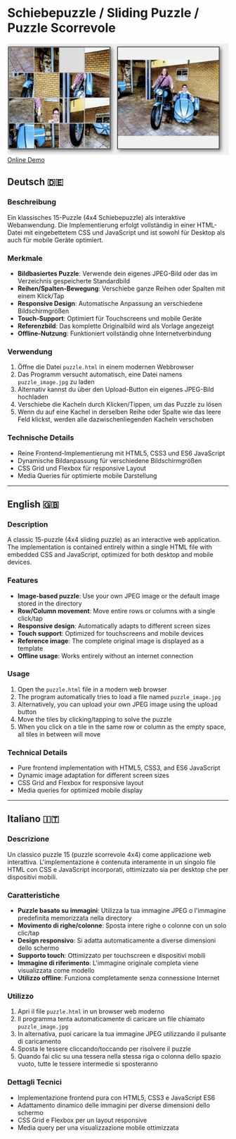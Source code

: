 # Schiebepuzzle / Sliding Puzzle / Puzzle Scorrevole

![Puzzle Screenshot](SlidingPuzzle.jpg)
[Online Demo](https://qualcuno.info/Puzzle/puzzle.htm)

## Deutsch 🇩🇪

### Beschreibung

Ein klassisches 15-Puzzle (4x4 Schiebepuzzle) als interaktive Webanwendung. Die Implementierung erfolgt vollständig in einer HTML-Datei mit eingebettetem CSS und JavaScript und ist sowohl für Desktop als auch für mobile Geräte optimiert.

### Merkmale

- **Bildbasiertes Puzzle**: Verwende dein eigenes JPEG-Bild oder das im Verzeichnis gespeicherte Standardbild
- **Reihen/Spalten-Bewegung**: Verschiebe ganze Reihen oder Spalten mit einem Klick/Tap
- **Responsive Design**: Automatische Anpassung an verschiedene Bildschirmgrößen
- **Touch-Support**: Optimiert für Touchscreens und mobile Geräte
- **Referenzbild**: Das komplette Originalbild wird als Vorlage angezeigt
- **Offline-Nutzung**: Funktioniert vollständig ohne Internetverbindung

### Verwendung

1. Öffne die Datei `puzzle.html` in einem modernen Webbrowser
2. Das Programm versucht automatisch, eine Datei namens `puzzle_image.jpg` zu laden
3. Alternativ kannst du über den Upload-Button ein eigenes JPEG-Bild hochladen
4. Verschiebe die Kacheln durch Klicken/Tippen, um das Puzzle zu lösen
5. Wenn du auf eine Kachel in derselben Reihe oder Spalte wie das leere Feld klickst, werden alle dazwischenliegenden Kacheln verschoben

### Technische Details

- Reine Frontend-Implementierung mit HTML5, CSS3 und ES6 JavaScript
- Dynamische Bildanpassung für verschiedene Bildschirmgrößen
- CSS Grid und Flexbox für responsive Layout
- Media Queries für optimierte mobile Darstellung

---

## English 🇬🇧

### Description

A classic 15-puzzle (4x4 sliding puzzle) as an interactive web application. The implementation is contained entirely within a single HTML file with embedded CSS and JavaScript, optimized for both desktop and mobile devices.

### Features

- **Image-based puzzle**: Use your own JPEG image or the default image stored in the directory
- **Row/Column movement**: Move entire rows or columns with a single click/tap
- **Responsive design**: Automatically adapts to different screen sizes
- **Touch support**: Optimized for touchscreens and mobile devices
- **Reference image**: The complete original image is displayed as a template
- **Offline usage**: Works entirely without an internet connection

### Usage

1. Open the `puzzle.html` file in a modern web browser
2. The program automatically tries to load a file named `puzzle_image.jpg`
3. Alternatively, you can upload your own JPEG image using the upload button
4. Move the tiles by clicking/tapping to solve the puzzle
5. When you click on a tile in the same row or column as the empty space, all tiles in between will move

### Technical Details

- Pure frontend implementation with HTML5, CSS3, and ES6 JavaScript
- Dynamic image adaptation for different screen sizes
- CSS Grid and Flexbox for responsive layout
- Media queries for optimized mobile display

---

## Italiano 🇮🇹

### Descrizione

Un classico puzzle 15 (puzzle scorrevole 4x4) come applicazione web interattiva. L'implementazione è contenuta interamente in un singolo file HTML con CSS e JavaScript incorporati, ottimizzato sia per desktop che per dispositivi mobili.

### Caratteristiche

- **Puzzle basato su immagini**: Utilizza la tua immagine JPEG o l'immagine predefinita memorizzata nella directory
- **Movimento di righe/colonne**: Sposta intere righe o colonne con un solo clic/tap
- **Design responsivo**: Si adatta automaticamente a diverse dimensioni dello schermo
- **Supporto touch**: Ottimizzato per touchscreen e dispositivi mobili
- **Immagine di riferimento**: L'immagine originale completa viene visualizzata come modello
- **Utilizzo offline**: Funziona completamente senza connessione Internet

### Utilizzo

1. Apri il file `puzzle.html` in un browser web moderno
2. Il programma tenta automaticamente di caricare un file chiamato `puzzle_image.jpg`
3. In alternativa, puoi caricare la tua immagine JPEG utilizzando il pulsante di caricamento
4. Sposta le tessere cliccando/toccando per risolvere il puzzle
5. Quando fai clic su una tessera nella stessa riga o colonna dello spazio vuoto, tutte le tessere intermedie si sposteranno

### Dettagli Tecnici

- Implementazione frontend pura con HTML5, CSS3 e JavaScript ES6
- Adattamento dinamico delle immagini per diverse dimensioni dello schermo
- CSS Grid e Flexbox per un layout responsive
- Media query per una visualizzazione mobile ottimizzata
